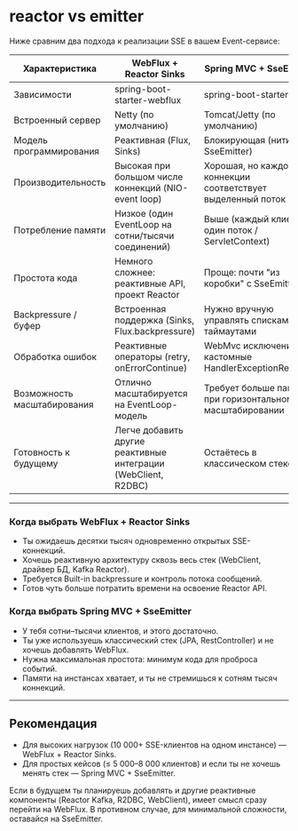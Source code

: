 # reactor vs emitter

Ниже сравним два подхода к реализации SSE в вашем Event-сервисе:

| Характеристика              | WebFlux + Reactor Sinks                                        | Spring MVC + SseEmitter                                     |
|-----------------------------|----------------------------------------------------------------|-------------------------------------------------------------|
| Зависимости                 | spring-boot-starter-webflux                                    | spring-boot-starter-web                                     |
| Встроенный сервер           | Netty (по умолчанию)                                           | Tomcat/Jetty (по умолчанию)                                 |
| Модель программирования     | Реактивная (Flux, Sinks)                                       | Блокирующая (нити, SseEmitter)                              |
| Производительность          | Высокая при большом числе коннекций (NIO-event loop)           | Хорошая, но каждой коннекции соответствует выделенный поток |
| Потребление памяти          | Низкое (один EventLoop на сотни/тысячи соединений)             | Выше (каждый клиент ≈ один поток / ServletContext)          |
| Простота кода               | Немного сложнее: реактивные API, проект Reactor                | Проще: почти "из коробки" с SseEmitter                      |
| Backpressure / буфер        | Встроенная поддержка (Sinks, Flux.backpressure)                | Нужно вручную управлять списками и таймаутами               |
| Обработка ошибок            | Реактивные операторы (retry, onErrorContinue)                  | WebMvc исключения, кастомные HandlerExceptionResolver       |
| Возможность масштабирования | Отлично масштабируется на EventLoop-модель                     | Требует больше памяти при горизонтальном масштабировании    |
| Готовность к будущему       | Легче добавить другие реактивные интеграции (WebClient, R2DBC) | Остаётесь в классическом стеке                              |

---

### Когда выбрать WebFlux + Reactor Sinks

* Ты ожидаешь десятки тысяч одновременно открытых SSE-коннекций.
* Хочешь реактивную архитектуру сквозь весь стек (WebClient, драйвер БД, Kafka Reactor).
* Требуется Built-in backpressure и контроль потока сообщений.
* Готов чуть больше потратить времени на освоение Reactor API.

### Когда выбрать Spring MVC + SseEmitter

* У тебя сотни–тысячи клиентов, и этого достаточно.
* Ты уже используешь классический стек (JPA, RestController) и не хочешь добавлять WebFlux.
* Нужна максимальная простота: минимум кода для проброса событий.
* Памяти на инстансах хватает, и ты не стремишься к сотням тысяч коннекций.

---

## Рекомендация

* Для высоких нагрузок (10 000+ SSE-клиентов на одном инстансе) — WebFlux + Reactor Sinks.
* Для простых кейсов (≤ 5 000–8 000 клиентов) и если ты не хочешь менять стек — Spring MVC + SseEmitter.

Если в будущем ты планируешь добавлять и другие реактивные компоненты (Reactor Kafka, R2DBC, WebClient), имеет смысл
сразу перейти на WebFlux. В противном случае, для минимальной сложности, оставайся на SseEmitter.